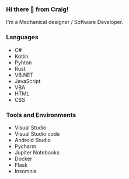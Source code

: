 ### Hi there 👋 from Craig!
I'm a Mechanical designer / Software Developer.

### Languages
- C#
- Kotlin
- Pyhton
- Rust
- VB.NET
- JavaScript
- VBA
- HTML
- CSS

### Tools and Environments
- Visual Studio 
- Visual Studio code
- Android Studio
- Pycharm
- Jupiter Notebooks
- Docker
- Flask
- Insomnia


